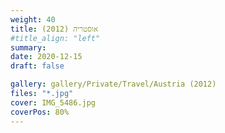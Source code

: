 ```yaml
---
weight: 40
title: אוסטריה (2012)
#title_align: "left"
summary: 
date: 2020-12-15
draft: false

gallery: gallery/Private/Travel/Austria (2012)
files: "*.jpg"
cover: IMG_5486.jpg
coverPos: 80%
---
```

